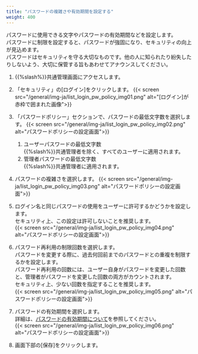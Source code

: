 ```yaml
---
title: "パスワードの複雑さや有効期間を設定する"
weight: 400
---
```


パスワードに使用できる文字やパスワードの有効期間などを設定します。  
パスワードに制限を設定すると、パスワードが強固になり、セキュリティの向上が見込めます。  
パスワードはセキュリティを守る大切なものです。他の人に知られたり紛失したりしないよう、大切に保管する旨もあわせてアナウンスしてください。  

1. {{%slash%}}共通管理画面にアクセスします。

1. 「セキュリティ」の[ログイン]をクリックします。
  {{< screen src="/general/img-ja/list_login_pw_policy_img01.png"  alt="[ログイン]が赤枠で囲まれた画像">}}

1. 「パスワードポリシー」セクションで、パスワードの最低文字数を選択します。
  {{< screen src="/general/img-ja/list_login_pw_policy_img02.png"  alt="パスワードポリシーの設定画面">}}
    1. ユーザーパスワードの最低文字数  
      {{%slash%}}共通管理者を除く、すべてのユーザーに適用されます。
    1. 管理者パスワードの最低文字数  
      {{%slash%}}共通管理者に適用されます。

1. パスワードの複雑さを選択します。
  {{< screen src="/general/img-ja/list_login_pw_policy_img03.png"  alt="パスワードポリシーの設定画面">}}

1. ログイン名と同じパスワードの使用をユーザーに許可するかどうかを設定します。  
  セキュリティ上、この設定は許可しないことを推奨します。  
  {{< screen src="/general/img-ja/list_login_pw_policy_img04.png"  alt="パスワードポリシーの設定画面">}}

1. パスワード再利用の制限回数を選択します。  
  パスワードを変更する際に、過去何回前までのパスワードとの重複を制限するかを設定します。  
  パスワード再利用の回数には、ユーザー自身がパスワードを変更した回数と、管理者がパスワードを変更した回数の両方がカウントされます。  
  セキュリティ上、少ない回数を指定することを推奨します。  
  {{< screen src="/general/img-ja/list_login_pw_policy_img05.png"  alt="パスワードポリシーの設定画面">}}

1. パスワードの有効期間を選択します。  
  詳細は、[パスワードの有効期間について](/general/ja/admin/list_security/list_login/pw_date.html)を参照してください。  
  {{< screen src="/general/img-ja/list_login_pw_policy_img06.png"  alt="パスワードポリシーの設定画面">}}

1. 画面下部の[保存]をクリックします。
